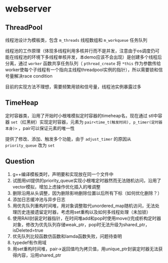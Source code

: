 # webserver

## ThreadPool
线程池设计为模板类，包含 `m_threads` 线程数组和 `m_workqueue` 任务队列

线程池的工作原理（体现多线程利用多核并行而不是并发，注意由于os调度仍可能在线程池的环境下多线程单核并发，本demo应该不会出现）是创建多个线程后分离，通过 `worker` 函数共享任务队列（ `pthread_create` 将 `*this` 作为参数传给worker使每个子线程有一个指向主线程threadpool实例的指针），所以需要锁和信号量解决race condition

目前的实现方法不理想，需要频繁用锁和信号量，线程池实例暴露过多

## TimeHeap
定时容器类，沿用了开始时小根堆模拟定时容器的timeheap名，现在通过 stl中容器 `set`（红黑树）实现定时容器，元素为 `pair<time_t(触发时间), p_timer(定时器本身)>` ，pair可以保证元素的唯一性 

提供了修改、添加、触发多个功能，由于 `adjust_timer` 的原因从 `priority_queue` 改为 `set`

## Question
1. g++编译模板类时，声明要和实现放在同一个文件中
2. 试图用stl提供的priority_queue实现小根堆定时器然而无法随机访问，沿用了vector模拟，增加上虑操作优化插入的堆调整
3. 删除沿用从头调整，因为删除影响删除位置以后所有下标（如何优化删除？）
4. 添加日志缓冲池与异步日志
5. 用优先队列重构时间堆，用对象调整取代unordered_map随机访问，无法处理历史连接遗留定时器，考虑用set重构以及如何多线程处理（未加锁）
6. 使用RAII封装定时器指针，在时间堆add和pop时使用move()完成析构定时器对象，修改为优先队列存储weak_ptr，pop时无法升级为shared_ptr，isDeleted=true
7. 优先队列比较函数仿函数和lamda函数失败，问题待查明
8. typedef有作用域
9. 用set重构时间堆，pair->返回值均为拷贝值，用unique_ptr封装定时器无法获得内容，沿用shared_ptr
